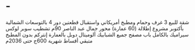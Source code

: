 # -
شقة للبيع 3 غرف وحمام ومطبخ أمريكاني واستقبال قطعتين دور 4 بالتوسعات الشمالية بأكتوبر مشروع إطلالة (60 عمارة) محور جمال عبد الناصر 90م تشطيب سوبر لوكس سيراميك بالكامل باب مصفح جميع الشبابيك ألوميتال دوبل بالعمارة إنتركم بدون المطبخ متبقي أقساط شهرية 600ج حتى 2036م
